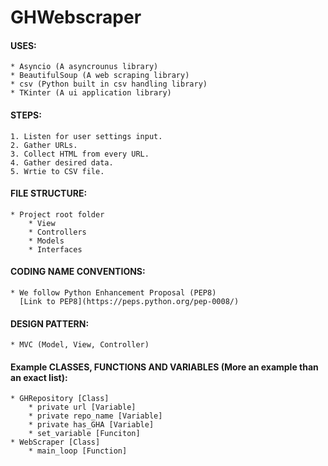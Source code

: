  # GHWebscraper

 #### USES: 
    * Asyncio (A asyncrounus library)
    * BeautifulSoup (A web scraping library)
    * csv (Python built in csv handling library)
    * TKinter (A ui application library)

 #### STEPS:
    1. Listen for user settings input. 
    2. Gather URLs. 
    3. Collect HTML from every URL.
    4. Gather desired data. 
    5. Wrtie to CSV file. 

 #### FILE STRUCTURE: 
    * Project root folder
        * View
        * Controllers
        * Models
        * Interfaces

 #### CODING NAME CONVENTIONS:
    * We follow Python Enhancement Proposal (PEP8)
      [Link to PEP8](https://peps.python.org/pep-0008/)

 #### DESIGN PATTERN:
    * MVC (Model, View, Controller)



 #### Example CLASSES, FUNCTIONS AND VARIABLES (More an example than an exact list): 
    * GHRepository [Class] 
        * private url [Variable]
        * private repo_name [Variable]
        * private has_GHA [Variable]
        * set_variable [Funciton]
    * WebScraper [Class] 
        * main_loop [Function]
